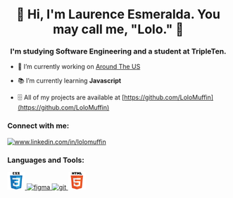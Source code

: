 <h1 align="center">🐾 Hi, I'm Laurence Esmeralda. You may call me, "Lolo." 🐾</h1>
<h3 align="center">I'm studying Software Engineering and a student at TripleTen.</h3>

- 🚧 I’m currently working on [Around The US](https://github.com/LoloMuffin/se_project_aroundtheus)

- 📚 I’m currently learning **Javascript**

- 🗄️ All of my projects are available at [https://github.com/LoloMuffin](https://github.com/LoloMuffin)

<h3 align="left">Connect with me:</h3>
<p align="left">
<a href="https://linkedin.com/in/www.linkedin.com/in/lolomuffin" target="blank"><img align="center" src="https://raw.githubusercontent.com/rahuldkjain/github-profile-readme-generator/master/src/images/icons/Social/linked-in-alt.svg" alt="www.linkedin.com/in/lolomuffin" height="30" width="40" /></a>
</p>

<h3 align="left">Languages and Tools:</h3>
<p align="left"> <a href="https://www.w3schools.com/css/" target="_blank" rel="noreferrer"> <img src="https://raw.githubusercontent.com/devicons/devicon/master/icons/css3/css3-original-wordmark.svg" alt="css3" width="40" height="40"/> </a> <a href="https://www.figma.com/" target="_blank" rel="noreferrer"> <img src="https://www.vectorlogo.zone/logos/figma/figma-icon.svg" alt="figma" width="40" height="40"/> </a> <a href="https://git-scm.com/" target="_blank" rel="noreferrer"> <img src="https://www.vectorlogo.zone/logos/git-scm/git-scm-icon.svg" alt="git" width="40" height="40"/> </a> <a href="https://www.w3.org/html/" target="_blank" rel="noreferrer"> <img src="https://raw.githubusercontent.com/devicons/devicon/master/icons/html5/html5-original-wordmark.svg" alt="html5" width="40" height="40"/> </p>
